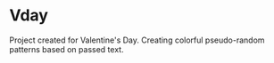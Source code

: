 # Vday
Project created for Valentine's Day. Creating colorful pseudo-random patterns based on passed text.
